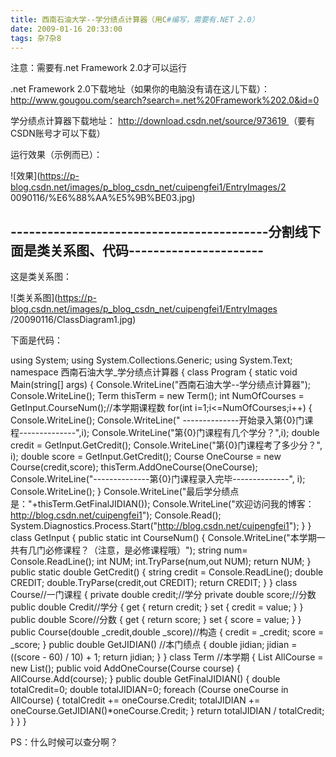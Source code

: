 ```yaml
---
title: 西南石油大学--学分绩点计算器（用C#编写，需要有.NET 2.0）
date: 2009-01-16 20:33:00
tags: 杂7杂8
---
```

注意：需要有.net Framework 2.0才可以运行

.net Framework 2.0下载地址（如果你的电脑没有请在这儿下载）： [
http://www.gougou.com/search?search=.net%20Framework%202.0&id=0
](http://www.gougou.com/search?search=.net%20Framework%202.0&id=0)

学分绩点计算器下载地址： [ http://download.csdn.net/source/973619
](http://download.csdn.net/source/973619) （要有CSDN账号才可以下载）

运行效果（示例而已）：

![效果](https://p-blog.csdn.net/images/p_blog_csdn_net/cuipengfei1/EntryImages/2
0090116/%E6%88%AA%E5%9B%BE03.jpg)

\------------------------------------------分割线下面是类关系图、代码----------------------
--------------------------

这是类关系图：

![类关系图](https://p-blog.csdn.net/images/p_blog_csdn_net/cuipengfei1/EntryImages
/20090116/ClassDiagram1.jpg)

下面是代码：

using System; using System.Collections.Generic; using System.Text; namespace
西南石油大学_学分绩点计算器 { class Program { static void Main(string[] args) {
Console.WriteLine("西南石油大学--学分绩点计算器"); Console.WriteLine(); Term thisTerm = new
Term(); int NumOfCourses = GetInput.CourseNum();//本学期课程数 for(int
i=1;i<=NumOfCourses;i++) { Console.WriteLine(); Console.WriteLine("
--------------开始录入第{0}门课程--------------",i);
Console.WriteLine("第{0}门课程有几个学分？",i); double credit = GetInput.GetCredit();
Console.WriteLine("第{0}门课程考了多少分？", i); double score = GetInput.GetCredit();
Course OneCourse = new Course(credit,score); thisTerm.AddOneCourse(OneCourse);
Console.WriteLine("--------------第{0}门课程录入完毕--------------", i);
Console.WriteLine(); }
Console.WriteLine("最后学分绩点是："+thisTerm.GetFinalJIDIAN());
Console.WriteLine("欢迎访问我的博客：http://blog.csdn.net/cuipengfei1");
Console.Read();
System.Diagnostics.Process.Start("http://blog.csdn.net/cuipengfei1"); } }
class GetInput { public static int CourseNum() {
Console.WriteLine("本学期一共有几门必修课程？（注意，是必修课程哦）"); string num= Console.ReadLine();
int NUM; int.TryParse(num,out NUM); return NUM; } public static double
GetCredit() { string credit = Console.ReadLine(); double CREDIT;
double.TryParse(credit,out CREDIT); return CREDIT; } } class Course//一门课程 {
private double credit;//学分 private double score;//分数 public double Credit//学分
{ get { return credit; } set { credit = value; } } public double Score//分数 {
get { return score; } set { score = value; } } public Course(double
_credit,double _score)//构造 { credit = _credit; score = _score; } public double
GetJIDIAN() //本门绩点 { double jidian; jidian = ((score - 60) / 10) + 1; return
jidian; } } class Term //本学期 { List<Course> AllCourse = new List<Course>();
public void AddOneCourse(Course course) { AllCourse.Add(course); } public
double GetFinalJIDIAN() { double totalCredit=0; double totalJIDIAN=0; foreach
(Course oneCourse in AllCourse) { totalCredit += oneCourse.Credit; totalJIDIAN
+= oneCourse.GetJIDIAN()*oneCourse.Credit; } return totalJIDIAN / totalCredit;
} } }

PS：什么时候可以查分啊？



